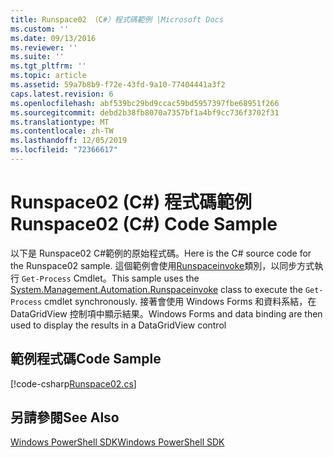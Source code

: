 ```yaml
---
title: Runspace02 （C#）程式碼範例 |Microsoft Docs
ms.custom: ''
ms.date: 09/13/2016
ms.reviewer: ''
ms.suite: ''
ms.tgt_pltfrm: ''
ms.topic: article
ms.assetid: 59a7b8b9-f72e-43fd-9a10-77404441a3f2
caps.latest.revision: 6
ms.openlocfilehash: abf539bc29bd9ccac59bd5957397fbe68951f266
ms.sourcegitcommit: debd2b38fb8070a7357bf1a4bf9cc736f3702f31
ms.translationtype: MT
ms.contentlocale: zh-TW
ms.lasthandoff: 12/05/2019
ms.locfileid: "72366617"
---
```

# <a name="runspace02-c-code-sample"></a><span data-ttu-id="f36fb-102">Runspace02 (C#) 程式碼範例</span><span class="sxs-lookup"><span data-stu-id="f36fb-102">Runspace02 (C#) Code Sample</span></span>

<span data-ttu-id="f36fb-103">以下是 Runspace02 C#範例的原始程式碼。</span><span class="sxs-lookup"><span data-stu-id="f36fb-103">Here is the C# source code for the Runspace02 sample.</span></span> <span data-ttu-id="f36fb-104">這個範例會使用[Runspaceinvoke](/dotnet/api/System.Management.Automation.RunspaceInvoke)類別，以同步方式執行 `Get-Process` Cmdlet。</span><span class="sxs-lookup"><span data-stu-id="f36fb-104">This sample uses the [System.Management.Automation.Runspaceinvoke](/dotnet/api/System.Management.Automation.RunspaceInvoke) class to execute the `Get-Process` cmdlet synchronously.</span></span> <span data-ttu-id="f36fb-105">接著會使用 Windows Forms 和資料系結，在 DataGridView 控制項中顯示結果。</span><span class="sxs-lookup"><span data-stu-id="f36fb-105">Windows Forms and data binding are then used to display the results in a DataGridView control</span></span>

## <a name="code-sample"></a><span data-ttu-id="f36fb-106">範例程式碼</span><span class="sxs-lookup"><span data-stu-id="f36fb-106">Code Sample</span></span>

[!code-csharp[Runspace02.cs](../../../../powershell-sdk-samples/SDK-2.0/csharp/Runspace02/Runspace02.cs#L11-L82 "Runspace02.cs")]

## <a name="see-also"></a><span data-ttu-id="f36fb-107">另請參閱</span><span class="sxs-lookup"><span data-stu-id="f36fb-107">See Also</span></span>

[<span data-ttu-id="f36fb-108">Windows PowerShell SDK</span><span class="sxs-lookup"><span data-stu-id="f36fb-108">Windows PowerShell SDK</span></span>](../windows-powershell-reference.md)
